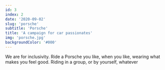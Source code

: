 ```yaml
---
id: 3
index: 2
date: '2020-09-02'
slug: 'porsche'
subtitle: 'Porsche'
title: 'A campaign for car passionates'
img: 'porsche.jpg'
backgroundColor: '#000'
---
```


We are for inclusivity. Ride a Porsche you like, when you like, wearing what makes you feel good. Riding in a group, or by yourself, whatever

